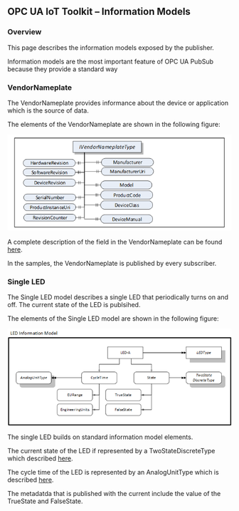 ﻿## OPC UA IoT Toolkit – Information Models
### Overview
This page describes the information models exposed by the publisher.

Information models are the most important feature of OPC UA PubSub because they provide a standard way 

### VendorNameplate
The VendorNameplate provides informance about the device or application which is the source of data. 

The elements of the VendorNameplate are shown in the following figure: 

![VendorNameplate](../images/vendor-nameplate.png "VendorNameplate") 

A complete description of the field in the VendorNameplate can be found [here](https://reference.opcfoundation.org/DI/docs/4.5.2/).

In the samples, the VendorNameplate is published by every subscriber. 

### Single LED
The Single LED model describes a single LED that periodically turns on and off. The current state of the LED is publsihed.

The elements of the Single LED model are shown in the following figure: 

![SingleLED](../images/single-led.png "SingleLED") 

The single LED builds on standard information model elements. 

The current state of the LED if represented by a TwoStateDiscreteType which described [here](https://reference.opcfoundation.org/v104/Core/docs/Part8/5.3.3/#5.3.3.2). 

The cycle time of the LED is represented by an AnalogUnitType which is described [here](https://reference.opcfoundation.org/v104/Core/docs/Part8/5.3.2/#5.3.2.4). 

The metadatda that is published with the current include the value of the TrueState and FalseState.
